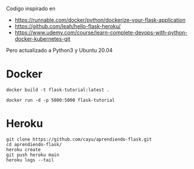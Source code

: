 Codigo inspirado en 
- https://runnable.com/docker/python/dockerize-your-flask-application
- https://github.com/leah/hello-flask-heroku/
- https://www.udemy.com/course/learn-complete-devops-with-python-docker-kubernetes-git

Pero actualizado a Python3 y Ubuntu 20.04

# Docker

```
docker build -t flask-tutorial:latest .
```
```
docker run -d -p 5000:5000 flask-tutorial
```

# Heroku

```
git clone https://github.com/cayu/aprendiendo-flask.git
cd aprendiendo-flask/
heroku create
git push heroku main
heroku logs --tail
```
